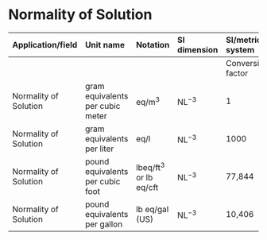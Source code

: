 # Normality of Solution

| Application/field | Unit name | Notation | SI dimension | SI/metric system |  | English/US system |  |
| :--- | :--- | :--- | :--- | :--- | :--- | :--- | :--- |
|  |  |  |  | Conversion factor | Unit | Conversion factor | Unit |
| Normality of Solution | gram equivalents per cubic meter | $\mathrm{eq} / \mathrm{m}^{3}$ | $\mathrm{NL}^{-3}$ | 1 | $\mathrm{eq}_{\mathrm{i}} / \mathrm{m}^{3}$ | 1.2846E-05 | lb eq/ft ${ }^{3}$ |
| Normality of Solution | gram equivalents per liter | eq/l | $\mathrm{NL}^{-3}$ | 1000 | $\mathrm{eq}_{\mathrm{i}} / \mathrm{m}^{3}$ | 0.012846 | lb eq/ft ${ }^{3}$ |
| Normality of Solution | pound equivalents per cubic foot | $\mathrm{lb} \mathrm{eq} / \mathrm{ft}^{3}$ or lb eq/cft | $\mathrm{NL}^{-3}$ | 77,844 | $\mathrm{eq}_{\mathrm{i}} / \mathrm{m}^{3}$ | 1.0000 | lb eq/ft ${ }^{3}$ |
| Normality of Solution | pound equivalents per gallon | lb eq/gal (US) | $\mathrm{NL}^{-3}$ | 10,406 | $\mathrm{eq}_{\mathrm{i}} / \mathrm{m}^{3}$ | 0.13368 | lb eq/ft ${ }^{3}$ |
